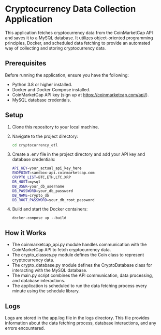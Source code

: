 # Cryptocurrency Data Collection Application

This application fetches cryptocurrency data from the CoinMarketCap API and saves it to a MySQL database. It utilizes object-oriented programming principles, Docker, and scheduled data fetching to provide an automated way of collecting and storing cryptocurrency data.

## Prerequisites

Before running the application, ensure you have the following:

- Python 3.8 or higher installed.
- Docker and Docker Compose installed.
- CoinMarketCap API key (sign up at https://coinmarketcap.com/api/).
- MySQL database credentials.

## Setup

1. Clone this repository to your local machine.

2. Navigate to the project directory:

   ```bash
   cd cryptocurrency_etl

3. Create a .env file in the project directory and add your API key and database credentials:

    ```bash
    API_KEY=your_actual_api_key_here
    ENDPOINT=sandbox-api.coinmarketcap.com
    CRYPTO_LIST=BTC,ETH,LTC,XRP
    DB_HOST=mysql
    DB_USER=your_db_username
    DB_PASSWORD=your_db_password
    DB_NAME=crypto_db
    DB_ROOT_PASSWORD=your_db_root_password

4. Build and start the Docker containers:

    ```
    docker-compose up --build

## How it Works

* The coinmarketcap_api.py module handles communication with the CoinMarketCap API to fetch cryptocurrency data.
* The crypto_classes.py module defines the Coin class to represent cryptocurrency data.
* The crypto_database.py module defines the CryptoDatabase class for interacting with the MySQL database.
* The main.py script combines the API communication, data processing, and database interactions.
* The application is scheduled to run the data fetching process every minute using the schedule library.

## Logs

Logs are stored in the app.log file in the logs directory. This file provides information about the data fetching process, database interactions, and any errors encountered.